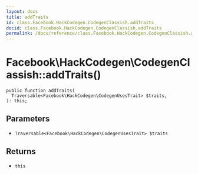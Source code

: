 ```yaml
---
layout: docs
title: addTraits
id: class.Facebook.HackCodegen.CodegenClassish.addTraits
docid: class.Facebook.HackCodegen.CodegenClassish.addTraits
permalink: /docs/reference/class.Facebook.HackCodegen.CodegenClassish.addTraits.md
---
```

# Facebook\\HackCodegen\\CodegenClassish::addTraits()




``` Hack
public function addTraits(
  Traversable<Facebook\HackCodegen\CodegenUsesTrait> $traits,
): this;
```




## Parameters




- ` Traversable<Facebook\HackCodegen\CodegenUsesTrait> $traits `




## Returns




+ ` this `